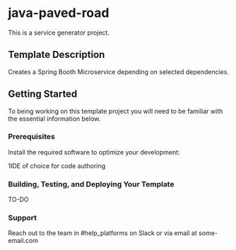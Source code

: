 # java-paved-road

This is a service generator project.

## Template Description

Creates a Spring Booth Microservice depending on selected dependencies.

## Getting Started

To being working on this template project you will need to be familiar with the essential information below.

### Prerequisites

Install the required software to optimize your development:

1IDE of choice for code authoring

### Building, Testing, and Deploying Your Template

TO-DO

### Support

Reach out to the team in #help_platforms on Slack or via email at some-email.com